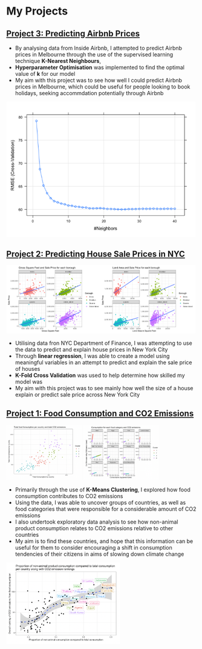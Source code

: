 # My Projects

## [Project 3: Predicting Airbnb Prices](https://github.com/brendanoct/melb-airbnb-prices)

- By analysing data from Inside Airbnb, I attempted to predict Airbnb prices in Melbourne through the use of the supervised learning technique **K-Nearest Neighbours**, 
- **Hyperparameter Optimisation** was implemented to find the optimal value of **k** for our model
- My aim with this project was to see how well I could predict Airbnb prices in Melbourne, which could be useful for people looking to book holidays, seeking accommdation potentially through Airbnb

<img src="https://raw.githubusercontent.com/brendanoct/Brendan-Portfolio/main/images_proj3/unnamed-chunk-8-1.png" width="500" />

## [Project 2: Predicting House Sale Prices in NYC](https://github.com/brendanoct/nyc-house-prices)

<img src="https://raw.githubusercontent.com/brendanoct/Brendan-Portfolio/main/images_proj2/corr_plot.png" width="500" />

- Utilising data fron NYC Department of Finance, I was attempting to use the data to predict and explain house prices in New York City
- Through **linear regression**, I was able to create a model using meaningful variables in an attempt to predict and explain the sale price of houses
- **K-Fold Cross Validation** was used to help determine how skilled my model was
- My aim with this project was to see mainly how well the size of a house explain or predict sale price across New York City

## [Project 1: Food Consumption and CO2 Emissions](https://github.com/brendanoct/food-cons-co2)

<p float="left">
  <img src="https://raw.githubusercontent.com/brendanoct/Brendan-Portfolio/main/images_proj1/cluster_graph_1.png" width="200" />
  <img src="https://raw.githubusercontent.com/brendanoct/Brendan-Portfolio/main/images_proj1/cluster_graph_2.png" width="200" />
</p>

- Primarily through the use of **K-Means Clustering**, I explored how food consumption contributes to CO2 emissions
- Using the data, I was able to uncover groups of countries, as well as food categories that were responsible for a considerable amount of CO2 emissions
- I also undertook exploratory data analysis to see how non-animal product consumption relates to CO2 emissions relative to other countries
- My aim is to find these countries, and hope that this information can be useful for them to consider encouraging a shift in consumption tendencies of their citizens in aims of slowing down climate change

<img src="https://raw.githubusercontent.com/brendanoct/Brendan-Portfolio/main/images_proj1/graph_3.png" width="300">
